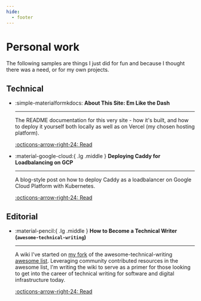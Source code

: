 ```yaml
---
hide:
  - footer
---
```

# Personal work

The following samples are things I just did for fun and because I thought there was a need, or for my own projects.

## **Technical**
<div class="grid cards" markdown>

-   :simple-materialformkdocs: **About This Site: Em Like the Dash**

    ---

    The README documentation for this very site - how it's built, and how to deploy it yourself both locally as well as on Vercel (my chosen hosting platform).

    [:octicons-arrow-right-24: Read](https://github.com/microcosem/emlikethedash?tab=readme-ov-file#-welcome-to-my-digital-corner)

-   :material-google-cloud:{ .lg .middle } **Deploying Caddy for Loadbalancing on GCP**

    ---

    A blog-style post on how to deploy Caddy as a loadbalancer on Google Cloud Platform with Kubernetes.

    [:octicons-arrow-right-24: Read](caddy-on-gcp.md)

</div>

## **Editorial**
<div class="grid cards" markdown>

-   :material-pencil:{ .lg .middle } **How to Become a Technical Writer (`awesome-technical-writing`)**

    ---
    A wiki I've started on [my fork](https://github.com/microcosem/awesome-technical-writing) of the awesome-technical-writing [awesome list](https://github.com/topics/awesome-list). Leveraging community contributed resources in the awesome list, I'm writing the wiki to serve as a primer for those looking to get into the career of technical writing for software and digital infrastructure today.

    [:octicons-arrow-right-24: Read](https://github.com/microcosem/awesome-technical-writing/wiki)

</div>